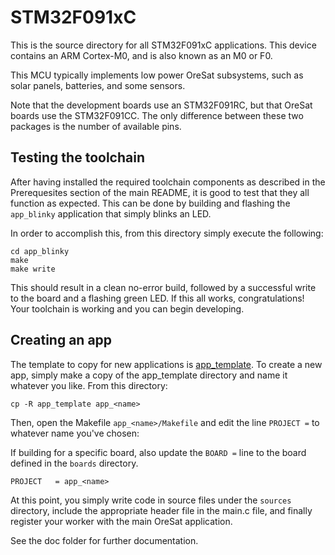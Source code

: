 # STM32F091xC

This is the source directory for all STM32F091xC applications.
This device contains an ARM Cortex-M0, and is also known as an M0 or F0.

This MCU typically implements low power OreSat subsystems,
such as solar panels, batteries, and some sensors.

Note that the development boards use an STM32F091RC, but that OreSat boards
use the STM32F091CC. The only difference between these two packages is the
number of available pins.

## Testing the toolchain
After having installed the required toolchain components as described in
the Prerequesites section of the main README, it is good to test that
they all function as expected. This can be done by building and flashing
the `app_blinky` application that simply blinks an LED.

In order to accomplish this, from this directory simply execute the
following:

```
cd app_blinky
make
make write
```
This should result in a clean no-error build, followed by a successful
write to the board and a flashing green LED. If this all works,
congratulations! Your toolchain is working and you can begin developing.

## Creating an app
The template to copy for new applications is [app_template](app_template).
To create a new app, simply make a copy of the app_template directory
and name it whatever you like. From this directory:

```
cp -R app_template app_<name>
```

Then, open the Makefile `app_<name>/Makefile` and edit the line `PROJECT =` to whatever name
you've chosen:

If building for a specific board, also update the `BOARD =` line to the
board defined in the `boards` directory.
```
PROJECT   = app_<name>
```

At this point, you simply write code in source files under the `sources`
directory, include the appropriate header file in the main.c file,
and finally register your worker with the main OreSat application.

See the doc folder for further documentation.

